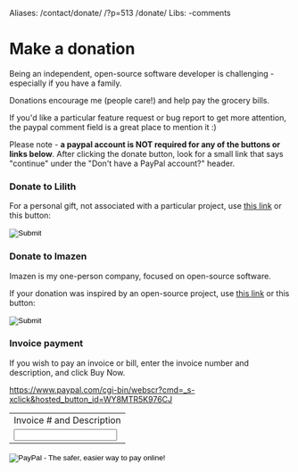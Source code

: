 Aliases: /contact/donate/ /?p=513 /donate/
Libs: -comments

# Make a donation

Being an independent, open-source software developer is challenging - especially if you have a family.

Donations encourage me (people care!) and help pay the grocery bills.


If you'd like a particular feature request or bug report to get more attention, the paypal comment field is a great place to mention it :)

Please note - **a paypal account is NOT required for any of the buttons or links below**. After clicking the donate button, look for a small link that says "continue" under the "Don't have a PayPal account?" header.



### Donate to Lilith

For a personal gift, not associated with a particular project, use [this link](https://www.paypal.com/cgi-bin/webscr?cmd=_s-xclick&hosted_button_id=G9ZZQFAJQTFYU) or this button:

<form action="https://www.paypal.com/cgi-bin/webscr" method="post">
<input type="hidden" name="cmd" value="_s-xclick" />
<input type="hidden" name="hosted_button_id" value="G9ZZQFAJQTFYU" />
<input type="image" src="https://www.paypalobjects.com/en_US/i/btn/btn_donateCC_LG.gif" border="0" name="submit"  />
<img alt="" border="0" src="https://www.paypalobjects.com/en_US/i/scr/pixel.gif" width="1" height="1" />
</form>



### Donate to Imazen

Imazen is my one-person company, focused on open-source software.

If your donation was inspired by an open-source project, use [this link](https://www.paypal.com/cgi-bin/webscr?cmd=_s-xclick&hosted_button_id=TUKPDNLXC84ZC) or this button:

<form action="https://www.paypal.com/cgi-bin/webscr" method="post">
<input type="hidden" name="cmd" value="_s-xclick" />
<input type="hidden" name="hosted_button_id" value="TUKPDNLXC84ZC" />
<input type="image" src="https://www.paypalobjects.com/en_US/i/btn/btn_donateCC_LG.gif" border="0" name="submit" />
<img alt="" border="0" src="https://www.paypalobjects.com/en_US/i/scr/pixel.gif" width="1" height="1" />
</form>


### Invoice payment

If you wish to pay an invoice or bill, enter the invoice number and description, and click Buy Now. 

https://www.paypal.com/cgi-bin/webscr?cmd=_s-xclick&hosted_button_id=WY8MTR5K976CJ

<form action="https://www.paypal.com/cgi-bin/webscr" method="post">
<input type="hidden" name="cmd" value="_s-xclick" />
<input type="hidden" name="hosted_button_id" value="WY8MTR5K976CJ" />
<table>
<tr><td><input type="hidden" name="on0" value="Invoice # and Description">Invoice # and Description</td></tr><tr><td><input type="text" name="os0" maxlength="200"></td></tr>
</table>
<input type="image" src="https://www.paypalobjects.com/en_US/i/btn/btn_buynowCC_LG.gif" border="0" name="submit" alt="PayPal - The safer, easier way to pay online!" />
<img alt="" border="0" src="https://www.paypalobjects.com/en_US/i/scr/pixel.gif" width="1" height="1"/>
</form>


